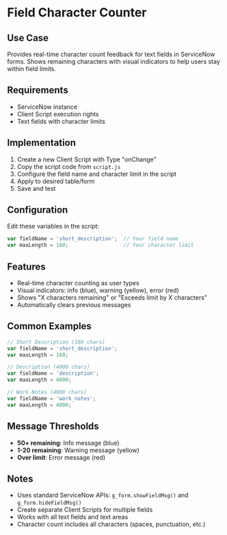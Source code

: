 # Field Character Counter

## Use Case
Provides real-time character count feedback for text fields in ServiceNow forms. Shows remaining characters with visual indicators to help users stay within field limits.

## Requirements
- ServiceNow instance
- Client Script execution rights
- Text fields with character limits

## Implementation
1. Create a new Client Script with Type "onChange"
2. Copy the script code from `script.js`
3. Configure the field name and character limit in the script
4. Apply to desired table/form
5. Save and test

## Configuration
Edit these variables in the script:

```javascript
var fieldName = 'short_description';  // Your field name
var maxLength = 160;                  // Your character limit
```

## Features
- Real-time character counting as user types
- Visual indicators: info (blue), warning (yellow), error (red)
- Shows "X characters remaining" or "Exceeds limit by X characters"
- Automatically clears previous messages

## Common Examples
```javascript
// Short Description (160 chars)
var fieldName = 'short_description';
var maxLength = 160;

// Description (4000 chars)
var fieldName = 'description';
var maxLength = 4000;

// Work Notes (4000 chars)
var fieldName = 'work_notes';
var maxLength = 4000;
```

## Message Thresholds
- **50+ remaining**: Info message (blue)
- **1-20 remaining**: Warning message (yellow)
- **Over limit**: Error message (red)

## Notes
- Uses standard ServiceNow APIs: `g_form.showFieldMsg()` and `g_form.hideFieldMsg()`
- Create separate Client Scripts for multiple fields
- Works with all text fields and text areas
- Character count includes all characters (spaces, punctuation, etc.)